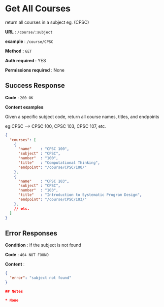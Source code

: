 # Get All Courses

return all courses in a subject eg. (CPSC)

**URL** : `/course/:subject`

**example** : `/course/CPSC`

**Method** : `GET`

**Auth required** : YES

**Permissions required** : None

## Success Response

**Code** : `200 OK`

**Content examples**

Given a specific subject code, return all course names, titles, and endpoints

eg CPSC --> CPSC 100, CPSC 103, CPSC 107, etc. 

```json
{
  "courses": [
    {
      "name"    : "CPSC 100",
      "subject" : "CPSC",
      "number"  : "100",
      "title"   : "Computational Thinking", 
      "endpoint": "/course/CPSC/100/"
    },
    {
      "name"    : "CPSC 103",
      "subject" : "CPSC",
      "number"  : "103",
      "title"   : "Introduction to Systematic Program Design",
      "endpoint": "/course/CPSC/103/"  
    },
    // etc.
  ]
}
```

## Error Responses

**Condition** : If the subject is not found

**Code** : `404 NOT FOUND`

**Content** :
```json
{
  "error": "subject not found"
}

## Notes

* None
